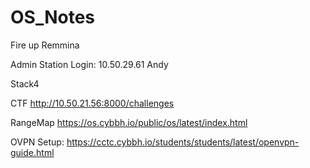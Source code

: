 # OS_Notes

Fire up Remmina

Admin Station Login: 
10.50.29.61
Andy


Stack4


CTF
http://10.50.21.56:8000/challenges

RangeMap
https://os.cybbh.io/public/os/latest/index.html

OVPN Setup:
https://cctc.cybbh.io/students/students/latest/openvpn-guide.html



